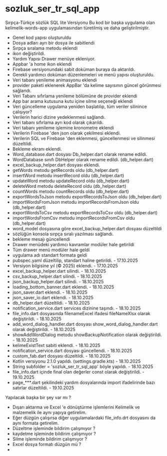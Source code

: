 # sozluk_ser_tr_sql_app

Sırpça-Türkçe sözlük 
SQL lite Versiyonu 
Bu kod bir başka uygulama olan kelimelik-words-app uygulamasından 
türetilmiş ve daha geliştirilmiştir.


- Genel kod yapısı oluşturuldu
- Dosya adları ayrı bir dosya ile sabitlendi
- Sırpça sıralama metodu eklendi
- ikon değiştirildi.
- Yardım Yapısı Drawer menüye ekleniyor.
- Appbar 'a home ikon eklendi
- Firebase versiyonundaki sabit doküman buraya da aktarıldı.
- Gerekli yardımcı doküman düzenlemeleri ve menü yapısı oluşturuldu.
- Veri tabanı yenileme animasyonu eklendi
- provider paketi eklenerek AppBar 'da kelime sayısının güncel görünmesi sağlandı.
- Veri Tabanı sıfırlama yenileme bölümüne de provider eklendi
- App bar arama kutusuna kutu içine silme seçeneği eklendi
- Veri güncelleme uygulama yeniden başlatılıp, tüm veriler silinince çalışıyor?
- Verilerin harici dizine yedeklenmesi sağlandı.
- Veri tabanı sıfırlama ayrı kod olarak çıkarıldı. 
- Veri tabanı yenileme işlemine kronometre eklendi
- Verilerin Firebase 'den json olarak çekilmesi eklendi.
- Verilerin SQL ve Firebase 'den eklenmesi, güncellenmesi ve silinmesi düzeltildi.
- Bekleme ekranı eklendi.
- Word_database.dart dosyası Db_helper.dart olarak rename edildi.
- WordDatabase sınıfı DbHelper olarak rename edildi. (db_helper.dart)
- excel_backup_helper.dart dosyası eklendi.
- getWords metodu getRecords oldu (db_helper.dart)
- insertWord metodu insertRecord oldu (db_helper.dart)
- updateWord metodu updateRecord oldu (db_helper.dart)
- deleteWord metodu deleteRecord oldu (db_helper.dart)
- countWords metodu countRecords oldu (db_helper.dart)
- exportWordsToJson metodu exportRecordsToJson oldu (db_helper.dart)
- importWordsFromJson metodu importRecordsFromJson oldu (db_helper.dart)
- exportWordsToCsv metodu exportRecordsToCsv oldu (db_helper.dart)
- importWordsFromCsv metodu importRecordsFromCsv oldu (db_helper.dart)
- word_model dosyasına göre excel_backup_helper.dart dosyası düzeltildi
- sözlüğün konsola sırpça sıralı yazılması sağlandı.
- bekleme mesajı güncellendi
- Drawer menüdeki yardımcı kavramlar modüler hale getirildi
- Tüm drawer menü modüler hale geldi
- uygulama adı standart formata geldi
- pubspec.yaml düzeltilip, standart haline getirildi. - 17.10.2025
- Versiyon bilgisine yıl (© 2025) eklendi. - 17.10.2025
- excel_backup_helper.dart silindi. - 18.10.2025
- csv_backup_helper.dart silindi. - 18.10.2025
- json_backup_helper.dart silindi. - 18.10.2025
- loading_bottom_banner.dart eklendi. - 18.10.2025
- json_saver.dart eklendi. - 18.10.2025
- json_saver_io.dart eklendi. - 18.10.2025
- db_helper.dart düzeltildi. - 18.10.2025
- notification_service.dart services dizinine taşındı. - 18.10.2025
- file_info.dart dosyasında filenameExcel ifadesi fileNameXlsx olarak değiştirildi. - 18.10.2025
- add_word_dialog_handler.dart dosyası show_word_dialog_handler.dart olarak değiştirildi. - 18.10.2025
- showAddWordDialog metodu showBackupNotification olarak değiştirildi. - 18.10.2025
- kelimeExistText sabiti eklendi. - 18.10.2025
- notification_service.dart dosyası güncellendi. - 18.10.2025
- custom_fab.dart dosyası düzeltildi. - 18.10.2025
- Kotlin versiyonu 2.1.0 yapıldı. (settings.gradle.kts) - 18.10.2025
- String subfolder = 'sozluk_ser_tr_sql_app' böyle yapıldı. - 18.10.2025
- file_info.dart içinde final olan değerler const olarak değiştirildi. - 19.10.2025
- page_***.dart şekilindeki yardım dosyalarında import ifadelirinde bazı satırlar düzeltildi. - 19.10.2025



Yapılacak başka bir şey var mı ?
- Dışarı aktarma ve Excel 'e dönüştürme işlemlerini Kelimelik ve malzemelik ile aynı yapıya getirelim.
- Eğer düzgün çalışırsa diğer uygulamalardaki file_info.drt dosyasını da aynı formata getirelim.
- Düzeltme işleminde bildirim çalışmıyor ?
- kaydetme işleminde bildirim çalışmıyor ?
- Silme işleminde bildirim çalışmıyor ?
- Excel dosya formatı düzgün mü ?
- 

